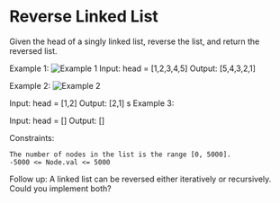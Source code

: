 # Reverse Linked List

Given the head of a singly linked list, reverse the list, and return the reversed list.

 

Example 1:
![Example 1](https://assets.leetcode.com/uploads/2021/02/19/rev1ex1.jpg "Example 1")
Input: head = [1,2,3,4,5]
Output: [5,4,3,2,1]

Example 2:
![Example 2](https://assets.leetcode.com/uploads/2021/02/19/rev1ex2.jpg "Example 2")

Input: head = [1,2]
Output: [2,1]
s
Example 3:

Input: head = []
Output: []

 

Constraints:

    The number of nodes in the list is the range [0, 5000].
    -5000 <= Node.val <= 5000

 

Follow up: A linked list can be reversed either iteratively or recursively. Could you implement both?

